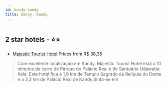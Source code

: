 ```yaml
---
id: kandy-kandy
title: Kandy, Kandy
---
```


<center><img src="https://i.travelapi.com/hotels/16000000/15070000/15061900/15061852/6f41bc59_z.jpg" alt="" /></center>


##  2 star hotels - ⭐️⭐️

-    [Majestic Tourist Hotel](https://www.hurb.com/br/aud/https://www.hurb.com/br/hotels/kandy/majestic-tourist-hotel-HT-B1Y5?cmp=18055) Prices from R$ 38,35
   > Com excelente localização em Kandy, Majestic Tourist Hotel está a 10 minutos de carro de Parque do Palácio Real e de Santuário Udawatta Kele.  Este hotel fica a 1,9 km de Templo Sagrado da Relíquia do Dente e a 3,3 km de Palácio Real de Kandy.Sinta-se em 
